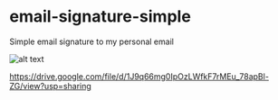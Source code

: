 # email-signature-simple

Simple email signature to my personal email

![alt text](https://drive.google.com/uc?export=view&id=1J9q66mg0IpOzLWfkF7rMEu_78apBl-ZG)


https://drive.google.com/file/d/1J9q66mg0IpOzLWfkF7rMEu_78apBl-ZG/view?usp=sharing
